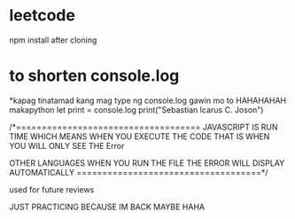 # leetcode
npm install after cloning


# to shorten console.log
*kapag tinatamad kang mag type ng console.log gawin mo to HAHAHAHAH makapython
let print = console.log
print("Sebastian Icarus C. Joson")

/*====================================
JAVASCRIPT IS RUN TIME WHICH MEANS WHEN YOU EXECUTE THE CODE THAT IS WHEN YOU WILL ONLY SEE THE Error


OTHER LANGUAGES WHEN YOU RUN THE FILE THE ERROR WILL DISPLAY AUTOMATICALLY
====================================*/

used for future reviews

JUST PRACTICING BECAUSE IM BACK MAYBE HAHA